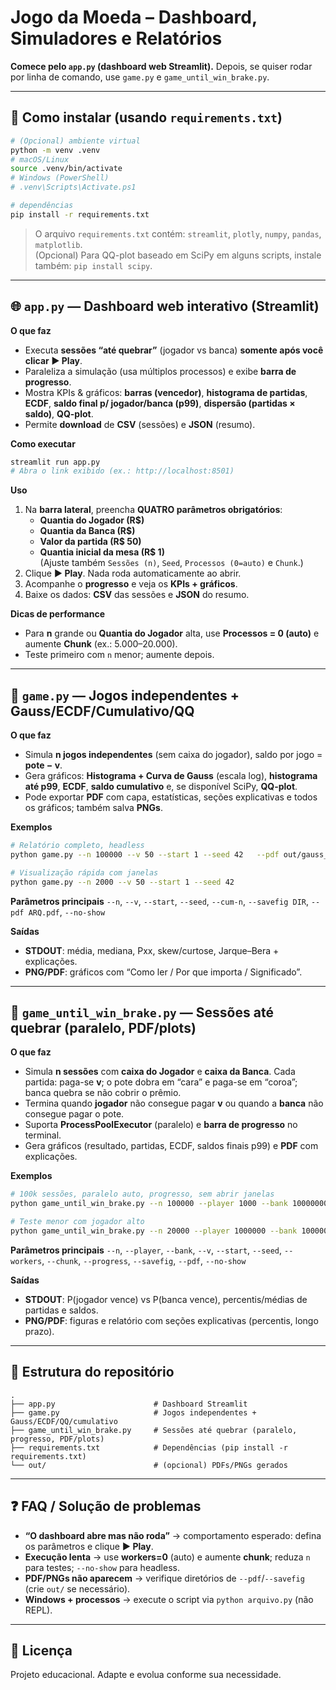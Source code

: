 # Jogo da Moeda – Dashboard, Simuladores e Relatórios

**Comece pelo `app.py` (dashboard web Streamlit).** Depois, se quiser rodar por linha de comando, use `game.py` e `game_until_win_brake.py`.

---

## 🚀 Como instalar (usando `requirements.txt`)

```bash
# (Opcional) ambiente virtual
python -m venv .venv
# macOS/Linux
source .venv/bin/activate
# Windows (PowerShell)
# .venv\Scripts\Activate.ps1

# dependências
pip install -r requirements.txt
```

> O arquivo `requirements.txt` contém: `streamlit`, `plotly`, `numpy`, `pandas`, `matplotlib`.  
> (Opcional) Para QQ-plot baseado em SciPy em alguns scripts, instale também: `pip install scipy`.

---

## 🌐 `app.py` — Dashboard web interativo (Streamlit)

**O que faz**
- Executa **sessões “até quebrar”** (jogador vs banca) **somente após você clicar ▶️ Play**.
- Paraleliza a simulação (usa múltiplos processos) e exibe **barra de progresso**.
- Mostra KPIs & gráficos: **barras (vencedor)**, **histograma de partidas**, **ECDF**, **saldo final p/ jogador/banca (p99)**, **dispersão (partidas × saldo)**, **QQ-plot**.
- Permite **download** de **CSV** (sessões) e **JSON** (resumo).

**Como executar**
```bash
streamlit run app.py
# Abra o link exibido (ex.: http://localhost:8501)
```

**Uso**
1. Na **barra lateral**, preencha **QUATRO parâmetros obrigatórios**:  
   - **Quantia do Jogador (R$)**  
   - **Quantia da Banca (R$)**  
   - **Valor da partida (R$ 50)**  
   - **Quantia inicial da mesa (R$ 1)**  
   (Ajuste também `Sessões (n)`, `Seed`, `Processos (0=auto)` e `Chunk`.)
2. Clique **▶️ Play**. Nada roda automaticamente ao abrir.
3. Acompanhe o **progresso** e veja os **KPIs + gráficos**.
4. Baixe os dados: **CSV** das sessões e **JSON** do resumo.

**Dicas de performance**
- Para **n** grande ou **Quantia do Jogador** alta, use **Processos = 0 (auto)** e aumente **Chunk** (ex.: 5.000–20.000).
- Teste primeiro com `n` menor; aumente depois.

---

## 🧪 `game.py` — Jogos independentes + Gauss/ECDF/Cumulativo/QQ

**O que faz**
- Simula **n jogos independentes** (sem caixa do jogador), saldo por jogo = **pote − v**.
- Gera gráficos: **Histograma + Curva de Gauss** (escala log), **histograma até p99**, **ECDF**, **saldo cumulativo** e, se disponível SciPy, **QQ-plot**.
- Pode exportar **PDF** com capa, estatísticas, seções explicativas e todos os gráficos; também salva **PNGs**.

**Exemplos**
```bash
# Relatório completo, headless
python game.py --n 100000 --v 50 --start 1 --seed 42   --pdf out/gauss_report.pdf --savefig out/ --no-show

# Visualização rápida com janelas
python game.py --n 2000 --v 50 --start 1 --seed 42
```

**Parâmetros principais**
`--n`, `--v`, `--start`, `--seed`, `--cum-n`, `--savefig DIR`, `--pdf ARQ.pdf`, `--no-show`

**Saídas**
- **STDOUT**: média, mediana, Pxx, skew/curtose, Jarque–Bera + explicações.
- **PNG/PDF**: gráficos com “Como ler / Por que importa / Significado”.

---

## 🏦 `game_until_win_brake.py` — Sessões **até quebrar** (paralelo, PDF/plots)

**O que faz**
- Simula **n sessões** com **caixa do Jogador** e **caixa da Banca**. Cada partida: paga-se **v**; o pote dobra em “cara” e paga-se em “coroa”; banca quebra se não cobrir o prêmio.
- Termina quando **jogador** não consegue pagar **v** ou quando a **banca** não consegue pagar o pote.
- Suporta **ProcessPoolExecutor** (paralelo) e **barra de progresso** no terminal.
- Gera gráficos (resultado, partidas, ECDF, saldos finais p99) e **PDF** com explicações.

**Exemplos**
```bash
# 100k sessões, paralelo auto, progresso, sem abrir janelas
python game_until_win_brake.py --n 100000 --player 1000 --bank 1000000000 --v 50 --start 1   --workers 0 --chunk 5000 --progress --pdf out/relatorio_parallel.pdf --savefig out/ --no-show

# Teste menor com jogador alto
python game_until_win_brake.py --n 20000 --player 1000000 --bank 1000000000 --v 50 --start 1   --workers 0 --progress
```

**Parâmetros principais**
`--n`, `--player`, `--bank`, `--v`, `--start`, `--seed`, `--workers`, `--chunk`, `--progress`, `--savefig`, `--pdf`, `--no-show`

**Saídas**
- **STDOUT**: P(jogador vence) vs P(banca vence), percentis/médias de partidas e saldos.
- **PNG/PDF**: figuras e relatório com seções explicativas (percentis, longo prazo).

---

## 📂 Estrutura do repositório

```
.
├── app.py                      # Dashboard Streamlit
├── game.py                     # Jogos independentes + Gauss/ECDF/QQ/cumulativo
├── game_until_win_brake.py     # Sessões até quebrar (paralelo, progresso, PDF/plots)
├── requirements.txt            # Dependências (pip install -r requirements.txt)
└── out/                        # (opcional) PDFs/PNGs gerados
```

---

## ❓ FAQ / Solução de problemas

- **“O dashboard abre mas não roda”** → comportamento esperado: defina os parâmetros e clique **▶️ Play**.
- **Execução lenta** → use **workers=0** (auto) e aumente **chunk**; reduza `n` para testes; `--no-show` para headless.
- **PDF/PNGs não aparecem** → verifique diretórios de `--pdf`/`--savefig` (crie `out/` se necessário).
- **Windows + processos** → execute o script via `python arquivo.py` (não REPL).

---

## 📜 Licença
Projeto educacional. Adapte e evolua conforme sua necessidade.
